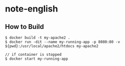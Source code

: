 # note-english


## How to Build
```
$ docker build -t my-apache2 .
$ docker run -dit --name my-running-app -p 8080:80 -v ${pwd}:/usr/local/apache2/htdocs my-apache2

// if container is stopped
$ docker start my-running-app
```